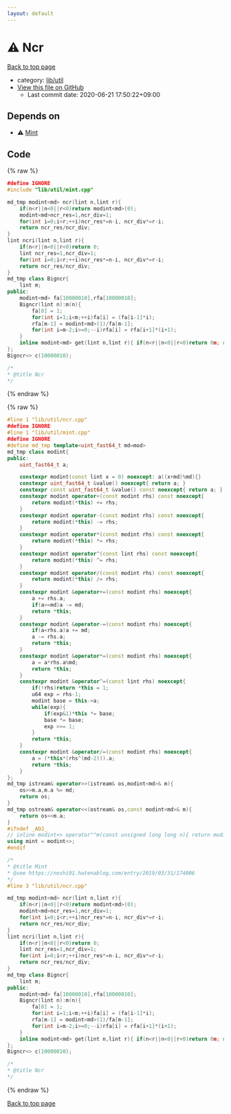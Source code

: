 ```yaml
---
layout: default
---
```


<!-- mathjax config similar to math.stackexchange -->
<script type="text/javascript" async
  src="https://cdnjs.cloudflare.com/ajax/libs/mathjax/2.7.5/MathJax.js?config=TeX-MML-AM_CHTML">
</script>
<script type="text/x-mathjax-config">
  MathJax.Hub.Config({
    TeX: { equationNumbers: { autoNumber: "AMS" }},
    tex2jax: {
      inlineMath: [ ['$','$'] ],
      processEscapes: true
    },
    "HTML-CSS": { matchFontHeight: false },
    displayAlign: "left",
    displayIndent: "2em"
  });
</script>

<script type="text/javascript" src="https://cdnjs.cloudflare.com/ajax/libs/jquery/3.4.1/jquery.min.js"></script>
<script src="https://cdn.jsdelivr.net/npm/jquery-balloon-js@1.1.2/jquery.balloon.min.js" integrity="sha256-ZEYs9VrgAeNuPvs15E39OsyOJaIkXEEt10fzxJ20+2I=" crossorigin="anonymous"></script>
<script type="text/javascript" src="../../../assets/js/copy-button.js"></script>
<link rel="stylesheet" href="../../../assets/css/copy-button.css" />


# :warning: Ncr

<a href="../../../index.html">Back to top page</a>

* category: <a href="../../../index.html#76d75a8065c92efe3b83e817563c11ef">lib/util</a>
* <a href="{{ site.github.repository_url }}/blob/master/lib/util/ncr.cpp">View this file on GitHub</a>
    - Last commit date: 2020-06-21 17:50:22+09:00




## Depends on

* :warning: <a href="mint.cpp.html">Mint</a>


## Code

<a id="unbundled"></a>
{% raw %}
```cpp
﻿#define IGNORE
#include "lib/util/mint.cpp"

md_tmp modint<md> ncr(lint n,lint r){
	if(n<r||n<0||r<0)return modint<md>(0);
	modint<md>ncr_res=1,ncr_div=1;
	for(int i=0;i<r;++i)ncr_res*=n-i, ncr_div*=r-i;
	return ncr_res/ncr_div;
}
lint ncri(lint n,lint r){
	if(n<r||n<0||r<0)return 0;
	lint ncr_res=1,ncr_div=1;
	for(int i=0;i<r;++i)ncr_res*=n-i, ncr_div*=r-i;
	return ncr_res/ncr_div;
}
md_tmp class Bigncr{
	lint m;
public:
	modint<md> fa[10000010],rfa[10000010];
	Bigncr(lint n):m(n){
		fa[0] = 1;
		for(int i=1;i<m;++i)fa[i] = (fa[i-1]*i);
		rfa[m-1] = modint<md>(1)/fa[m-1];
		for(int i=m-2;i>=0;--i)rfa[i] = rfa[i+1]*(i+1);
	}
	inline modint<md> get(lint n,lint r){ if(n<r||n<0||r<0)return 0m; return(fa[n]*rfa[r]*rfa[n-r]); }
};
Bigncr<> c(10000010);

/*
* @title Ncr
*/
```
{% endraw %}

<a id="bundled"></a>
{% raw %}
```cpp
#line 1 "lib/util/ncr.cpp"
﻿#define IGNORE
#line 1 "lib/util/mint.cpp"
﻿#define IGNORE
#define md_tmp template<uint_fast64_t md=mod>
md_tmp class modint{
public:
	uint_fast64_t a;

	constexpr modint(const lint x = 0) noexcept: a((x+md)%md){}
	constexpr uint_fast64_t &value() noexcept{ return a; }
	constexpr const uint_fast64_t &value() const noexcept{ return a; }
	constexpr modint operator+(const modint rhs) const noexcept{
		return modint(*this) += rhs;
	}
	constexpr modint operator-(const modint rhs) const noexcept{
		return modint(*this) -= rhs;
	}
	constexpr modint operator*(const modint rhs) const noexcept{
		return modint(*this) *= rhs;
	}
	constexpr modint operator^(const lint rhs) const noexcept{
		return modint(*this) ^= rhs;
	}
	constexpr modint operator/(const modint rhs) const noexcept{
		return modint(*this) /= rhs;
	}
	constexpr modint &operator+=(const modint rhs) noexcept{
		a += rhs.a;
		if(a>=md)a -= md;
		return *this;
	}
	constexpr modint &operator-=(const modint rhs) noexcept{
		if(a<rhs.a)a += md;
		a -= rhs.a;
		return *this;
	}
	constexpr modint &operator*=(const modint rhs) noexcept{
		a = a*rhs.a%md;
		return *this;
	}
	constexpr modint &operator^=(const lint rhs) noexcept{
		if(!rhs)return *this = 1;
		u64 exp = rhs-1;
		modint base = this->a;
		while(exp){
			if(exp&1)*this *= base;
			base *= base;
			exp >>= 1;
		}
		return *this;
	}
	constexpr modint &operator/=(const modint rhs) noexcept{
		a = (*this*(rhs^(md-2))).a;
		return *this;
	}
};
md_tmp istream& operator>>(istream& os,modint<md>& m){
	os>>m.a,m.a %= md;
	return os;
}
md_tmp ostream& operator<<(ostream& os,const modint<md>& m){
	return os<<m.a;
}
#ifndef _AOJ_
// inline modint<> operator""m(const unsigned long long n){ return modint<>(n); }
using mint = modint<>;
#endif

/*
* @title Mint
* @see https://noshi91.hatenablog.com/entry/2019/03/31/174006
*/
#line 3 "lib/util/ncr.cpp"

md_tmp modint<md> ncr(lint n,lint r){
	if(n<r||n<0||r<0)return modint<md>(0);
	modint<md>ncr_res=1,ncr_div=1;
	for(int i=0;i<r;++i)ncr_res*=n-i, ncr_div*=r-i;
	return ncr_res/ncr_div;
}
lint ncri(lint n,lint r){
	if(n<r||n<0||r<0)return 0;
	lint ncr_res=1,ncr_div=1;
	for(int i=0;i<r;++i)ncr_res*=n-i, ncr_div*=r-i;
	return ncr_res/ncr_div;
}
md_tmp class Bigncr{
	lint m;
public:
	modint<md> fa[10000010],rfa[10000010];
	Bigncr(lint n):m(n){
		fa[0] = 1;
		for(int i=1;i<m;++i)fa[i] = (fa[i-1]*i);
		rfa[m-1] = modint<md>(1)/fa[m-1];
		for(int i=m-2;i>=0;--i)rfa[i] = rfa[i+1]*(i+1);
	}
	inline modint<md> get(lint n,lint r){ if(n<r||n<0||r<0)return 0m; return(fa[n]*rfa[r]*rfa[n-r]); }
};
Bigncr<> c(10000010);

/*
* @title Ncr
*/

```
{% endraw %}

<a href="../../../index.html">Back to top page</a>

